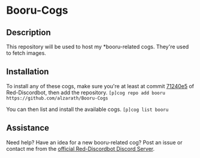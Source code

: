 # Booru-Cogs

## Description
This repository will be used to host my *booru-related cogs. They're used to fetch images.

## Installation
To install any of these cogs, make sure you're at least at commit [71240e5](https://github.com/Twentysix26/Red-DiscordBot/commit/71240e56a0245eb68054c86a5a6236a1a2650fd7) of Red-Discordbot, then add the repository.
`[p]cog repo add booru https://github.com/alzarath/Booru-Cogs`

You can then list and install the available cogs.
`[p]cog list booru`

## Assistance
Need help? Have an idea for a new booru-related cog? Post an issue or contact me from the [official Red-Discordbot Discord Server](https://discord.gg/0k4npTwMvTpv9wrh).

